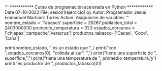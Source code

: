 '''
*********** Curso de programación acelerada en Python ************
Date 07-10-2022
File: sesion1/ejercicio1.py
Autor: Programador Jesus Emmanuel Martinez Torres
Action: Asignación de variables
'''
nombre_estado = 'Tabasco'
superficie = 25267
poblacion_total = 2403000000
promedio_temperatura = 31.3
estados_cercanos = ['chiapas','campeche','veracruz']
productos_tabasco=['Cacao', 'Coco', 'Caña']

print(nombre_estado, " es un estado que ", )
print("con ",estados_cercanos[0], "colinda al sur", ",")
print("tiene una superficie de ", superficie,",")
print("tiene una temperatura de ", promedio_temperatura,'y')
print("es productor de ", productos_tabasco[0])
